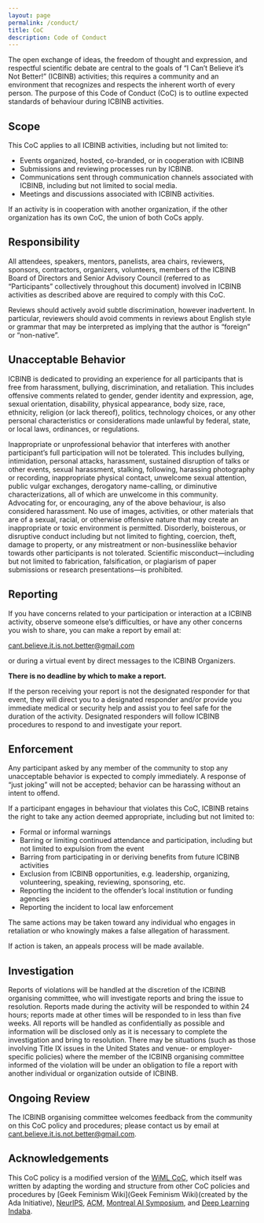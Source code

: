 ```yaml
---
layout: page
permalink: /conduct/
title: CoC
description: Code of Conduct
---
```


The open exchange of ideas, the freedom of thought and expression, and respectful scientific debate are central to the goals of “I Can’t Believe it’s Not Better!” (ICBINB) activities; this requires a community and an environment that recognizes and respects the inherent worth of every person. The purpose of this Code of Conduct (CoC) is to outline expected standards of behaviour during ICBINB activities.

## Scope

This CoC applies to all ICBINB activities, including but not limited to:

- Events organized, hosted, co-branded, or in cooperation with ICBINB
- Submissions and reviewing processes run by ICBINB.
- Communications sent through communication channels associated with ICBINB, including but not limited to social media.
- Meetings and discussions associated with ICBINB activities.

If an activity is in cooperation with another organization, if the other organization has its own CoC, the union of both CoCs apply.

## Responsibility

All attendees, speakers, mentors, panelists, area chairs, reviewers, sponsors, contractors, organizers, volunteers, members of the ICBINB Board of Directors and Senior Advisory Council (referred to as “Participants” collectively throughout this document) involved in ICBINB activities as described above are required to comply with this CoC.

Reviews should actively avoid subtle discrimination, however inadvertent. In particular, reviewers should avoid comments in reviews about English style or grammar that may be interpreted as implying that the author is “foreign” or “non-native”.

## Unacceptable Behavior

ICBINB is dedicated to providing an experience for all participants that is free from harassment, bullying, discrimination, and retaliation. This includes offensive comments related to gender, gender identity and expression, age, sexual orientation, disability, physical appearance, body size, race, ethnicity, religion (or lack thereof), politics, technology choices, or any other personal characteristics or considerations made unlawful by federal, state, or local laws, ordinances, or regulations.

Inappropriate or unprofessional behavior that interferes with another participant’s full participation will not be tolerated. This includes bullying, intimidation, personal attacks, harassment, sustained disruption of talks or other events, sexual harassment, stalking, following, harassing photography or recording, inappropriate physical contact, unwelcome sexual attention, public vulgar exchanges, derogatory name-calling, or diminutive characterizations, all of which are unwelcome in this community. Advocating for, or encouraging, any of the above behaviour, is also considered harassment.
No use of images, activities, or other materials that are of a sexual, racial, or otherwise offensive nature that may create an inappropriate or toxic environment is permitted. Disorderly, boisterous, or disruptive conduct including but not limited to fighting, coercion, theft, damage to property, or any mistreatment or non-businesslike behavior towards other participants is not tolerated. Scientific misconduct—including but not limited to fabrication, falsification, or plagiarism of paper submissions or research presentations—is prohibited.

## Reporting

If you have concerns related to your participation or interaction at a ICBINB activity, observe someone else’s difficulties, or have any other concerns you wish to share, you can make a report by email at:

<cant.believe.it.is.not.better@gmail.com>

or during a virtual event by direct messages to the ICBINB Organizers.

**There is no deadline by which to make a report.**

If the person receiving your report is not the designated responder for that event, they will direct you to a designated responder and/or provide you immediate medical or security help and assist you to feel safe for the duration of the activity. Designated responders will follow ICBINB procedures to respond to and investigate your report.

## Enforcement

Any participant asked by any member of the community to stop any unacceptable behavior is expected to comply immediately. A response of “just joking” will not be accepted; behavior can be harassing without an intent to offend.

If a participant engages in behaviour that violates this CoC, ICBINB retains the right to take any action deemed appropriate, including but not limited to:

- Formal or informal warnings
- Barring or limiting continued attendance and participation, including but not limited to expulsion from the event
- Barring from participating in or deriving benefits from future ICBINB activities
- Exclusion from ICBINB opportunities, e.g. leadership, organizing, volunteering, speaking, reviewing, sponsoring, etc.
- Reporting the incident to the offender’s local institution or funding agencies
- Reporting the incident to local law enforcement

The same actions may be taken toward any individual who engages in retaliation or who knowingly makes a false allegation of harassment.

If action is taken, an appeals process will be made available.

## Investigation

Reports of violations will be handled at the discretion of the ICBINB organising committee, who will investigate reports and bring the issue to resolution. Reports made during the activity will be responded to within 24 hours; reports made at other times will be responded to in less than five weeks. All reports will be handled as confidentially as possible and information will be disclosed only as it is necessary to complete the investigation and bring to resolution. There may be situations (such as those involving Title IX issues in the United States and venue- or employer-specific policies) where the member of the ICBINB organising committee informed of the violation will be under an obligation to file a report with another individual or organization outside of ICBINB.

## Ongoing Review

The ICBINB organising committee welcomes feedback from the community on this CoC policy and procedures; please contact us by email at <cant.believe.it.is.not.better@gmail.com>.

## Acknowledgements

This CoC policy is a modified version of the [WiML CoC](https://wimlworkshop.org/conduct/), which itself was written by adapting the wording and structure from other CoC policies and procedures by [Geek Feminism Wiki](Geek Feminism Wiki)(created by the Ada Initiative), [NeurIPS](https://nips.cc/public/CodeOfConduct), [ACM](https://www.acm.org/about-acm/policy-against-harassment), [Montreal AI Symposium](https://montrealaisymposium.wordpress.com/code-of-conduct/), and [Deep Learning Indaba](https://wimlworkshop.org/conduct/).
